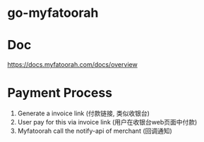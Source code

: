 # go-myfatoorah

Doc
==============
https://docs.myfatoorah.com/docs/overview



Payment Process
===============
1. Generate a invoice link  (付款链接, 类似收银台)
2. User pay for this via invoice link (用户在收银台web页面中付款)
3. Myfatoorah call the notify-api of merchant (回调通知)